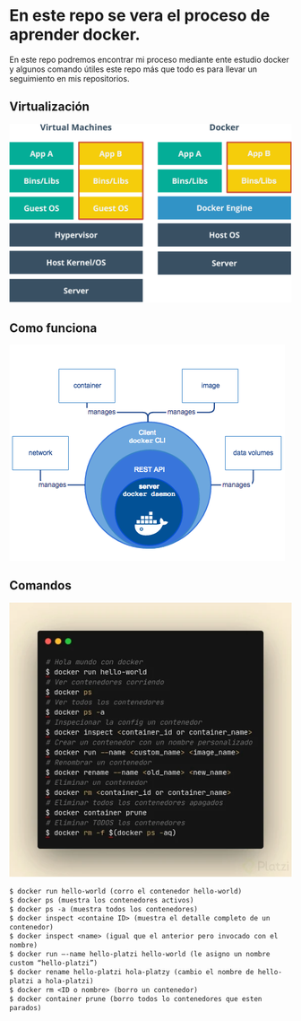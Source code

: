 # En este repo se vera el proceso de aprender docker.


En este repo podremos encontrar mi proceso mediante ente estudio docker y algunos comando útiles este repo más que todo es para llevar un seguimiento en mis repositorios.

## Virtualización

![Scheme](img/docker-vs-virtual-machines.png)

## Como funciona

![Scheme](img/DockerEngine.png)

## Comandos

![Scheme](img/imagencoman.jpg)

```docker
$ docker run hello-world (corro el contenedor hello-world)
$ docker ps (muestra los contenedores activos)
$ docker ps -a (muestra todos los contenedores)
$ docker inspect <containe ID> (muestra el detalle completo de un contenedor)
$ docker inspect <name> (igual que el anterior pero invocado con el nombre)
$ docker run –-name hello-platzi hello-world (le asigno un nombre custom “hello-platzi”)
$ docker rename hello-platzi hola-platzy (cambio el nombre de hello-platzi a hola-platzi)
$ docker rm <ID o nombre> (borro un contenedor)
$ docker container prune (borro todos lo contenedores que esten parados)

```